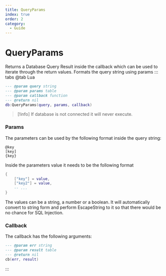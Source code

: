 ```yaml
---
title: QueryParams
index: true
order: 2
category:
  - Guide
---
```


# QueryParams
Returns a Database Query Result inside the callback which can be used to iterate through the return values. Formats the query string using params
::: tabs
@tab Lua
```lua
--- @param query string
--- @param params table
--- @param callback function
--- @return nil
db:QueryParams(query, params, callback)
```
> [!info]
> If database is not connected it will never execute.

### Params
The parameters can be used by the following format inside the query string:
```
@key
[key]
{key}
```

Inside the parameters value it needs to be the following format
```lua
{
    ["key"] = value,
    ["key2"] = value,
    -- ...
}
```

The values can be a string, a number or a boolean. It will automatically convert to string form and perform EscapeString to it so that there would be no chance for SQL Injection.

### Callback
The callback has the following arguments:
```lua
--- @param err string
--- @param result table
--- @return nil
cb(err, result)
```
:::